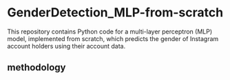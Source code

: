 # GenderDetection_MLP-from-scratch
This repository contains Python code for a multi-layer perceptron (MLP) model, implemented from scratch, which predicts the gender of Instagram account holders using their account data.

## methodology
